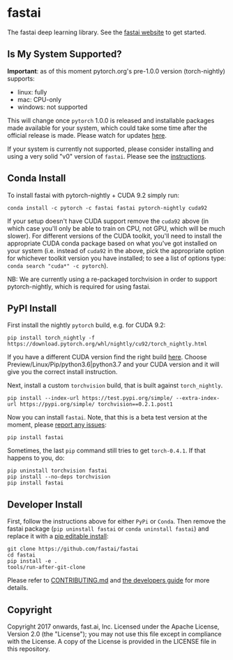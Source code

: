 # fastai

The fastai deep learning library. See the [fastai website](http://docs.fast.ai) to get started.

## Is My System Supported?

**Important**: as of this moment pytorch.org's pre-1.0.0 version (torch-nightly) supports:

  - linux: fully
  - mac: CPU-only
  - windows: not supported

This will change once `pytorch` 1.0.0 is released and installable packages made available for your system, which could take some time after the official release is made. Please watch for updates [here](https://pytorch.org/get-started/locally/).

If your system is currently not supported, please consider installing and using a very solid "v0" version of `fastai`. Please see the [instructions](https://github.com/fastai/fastai/tree/master/old).

## Conda Install

To install fastai with pytorch-nightly + CUDA 9.2 simply run:

```
conda install -c pytorch -c fastai fastai pytorch-nightly cuda92
```

If your setup doesn't have CUDA support remove the `cuda92` above (in which case you'll only be able to train on CPU, not GPU, which will be much slower). For different versions of the CUDA toolkit, you'll need to install the appropriate CUDA conda package based on what you've got installed on your system (i.e. instead of `cuda92` in the above, pick the appropriate option for whichever toolkit version you have installed; to see a list of options type: `conda search "cuda*" -c pytorch`).

NB: We are currently using a re-packaged torchvision in order to support pytorch-nightly, which is required for using fastai.

## PyPI Install

First install the nightly `pytorch` build, e.g. for CUDA 9.2:

```
pip install torch_nightly -f https://download.pytorch.org/whl/nightly/cu92/torch_nightly.html
```

If you have a different CUDA version find the right build [here](https://pytorch.org/get-started/locally/). Choose Preview/Linux/Pip/python3.6|python3.7 and your CUDA version and it will give you the correct install instruction.

Next, install a custom `torchvision` build, that is built against `torch_nightly`.

```
pip install --index-url https://test.pypi.org/simple/ --extra-index-url https://pypi.org/simple/ torchvision==0.2.1.post1
```

Now you can install `fastai`. Note, that this is a beta test version at the moment, please [report any issues](https://github.com/fastai/fastai/issues/):

```
pip install fastai
```

Sometimes, the last `pip` command still tries to get `torch-0.4.1`. If that happens to you, do:

```
pip uninstall torchvision fastai
pip install --no-deps torchvision
pip install fastai
```

## Developer Install

First, follow the instructions above for either `PyPi` or `Conda`. Then remove the fastai package (`pip uninstall fastai` or `conda uninstall fastai`) and replace it with a [pip editable install](http://codumentary.blogspot.com/2014/11/python-tip-of-year-pip-install-editable.html):

```
git clone https://github.com/fastai/fastai
cd fastai
pip install -e .
tools/run-after-git-clone
```

Please refer to [CONTRIBUTING.md](https://github.com/fastai/fastai/blob/master/CONTRIBUTING.md) and [the developers guide](http://docs.fast.ai/developers.html) for more details.

## Copyright

Copyright 2017 onwards, fast.ai, Inc. Licensed under the Apache License, Version 2.0 (the "License"); you may not use this file except in compliance with the License. A copy of the License is provided in the LICENSE file in this repository.
